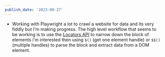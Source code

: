 ```yaml
---
publish_date: '2023-09-27'
---
```

- Working with Playwright a lot to crawl a website for data and its very fiddly but I'm making progress. The high level workflow that seems to be working is to use the [Locators API](https://playwright.dev/docs/api/class-locator) to narrow down the block of elements i'm interested then using `$()` (get one element handle) or `$$()`(multiple handles) to parse the block and extract data from a DOM element.
